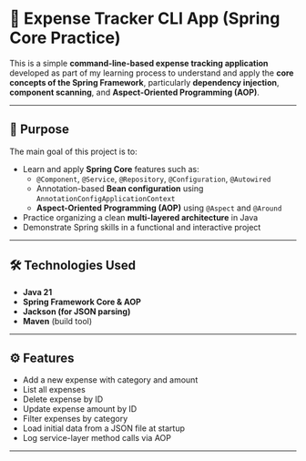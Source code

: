 # 💸 Expense Tracker CLI App (Spring Core Practice)

This is a simple **command-line-based expense tracking application** developed as part of my learning process to understand and apply the **core concepts of the Spring Framework**, particularly **dependency injection**, **component scanning**, and **Aspect-Oriented Programming (AOP)**.

---

## 🎯 Purpose

The main goal of this project is to:

- Learn and apply **Spring Core** features such as:
  - `@Component`, `@Service`, `@Repository`, `@Configuration`, `@Autowired`
  - Annotation-based **Bean configuration** using `AnnotationConfigApplicationContext`
  - **Aspect-Oriented Programming (AOP)** using `@Aspect` and `@Around`
- Practice organizing a clean **multi-layered architecture** in Java
- Demonstrate Spring skills in a functional and interactive project

---

## 🛠️ Technologies Used

- **Java 21**
- **Spring Framework Core & AOP**
- **Jackson (for JSON parsing)**
- **Maven** (build tool)

---

## ⚙️ Features

- Add a new expense with category and amount
- List all expenses
- Delete expense by ID
- Update expense amount by ID
- Filter expenses by category
- Load initial data from a JSON file at startup
- Log service-layer method calls via AOP

---

